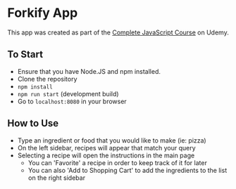 # Forkify App
This app was created as part of the [Complete JavaScript Course](https://www.udemy.com/course/the-complete-javascript-course) on Udemy.

## To Start

* Ensure that you have Node.JS and npm installed.
* Clone the repository
* `npm install`
* `npm run start` (development build)
* Go to `localhost:8080` in your browser

## How to Use
* Type an ingredient or food that you would like to make (ie: pizza)
* On the left sidebar, recipes will appear that match your query
* Selecting a recipe will open the instructions in the main page
  * You can 'Favorite' a recipe in order to keep track of it for later
  * You can also 'Add to Shopping Cart' to add the ingredients to the list on the right sidebar 
